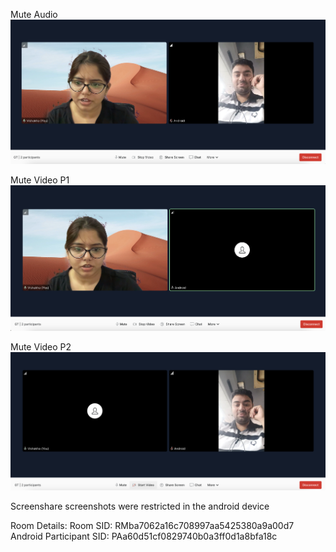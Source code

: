 Mute Audio
![audio](android_muteaudio.png)

Mute Video P1
![p1](android_mutevideo.png)

Mute Video P2
![p2](android_mutevideoP2.png)

Screenshare screenshots were restricted in the android device

Room Details:
Room SID: RMba7062a16c708997aa5425380a9a00d7
Android Participant SID: PAa60d51cf0829740b0a3ff0d1a8bfa18c
